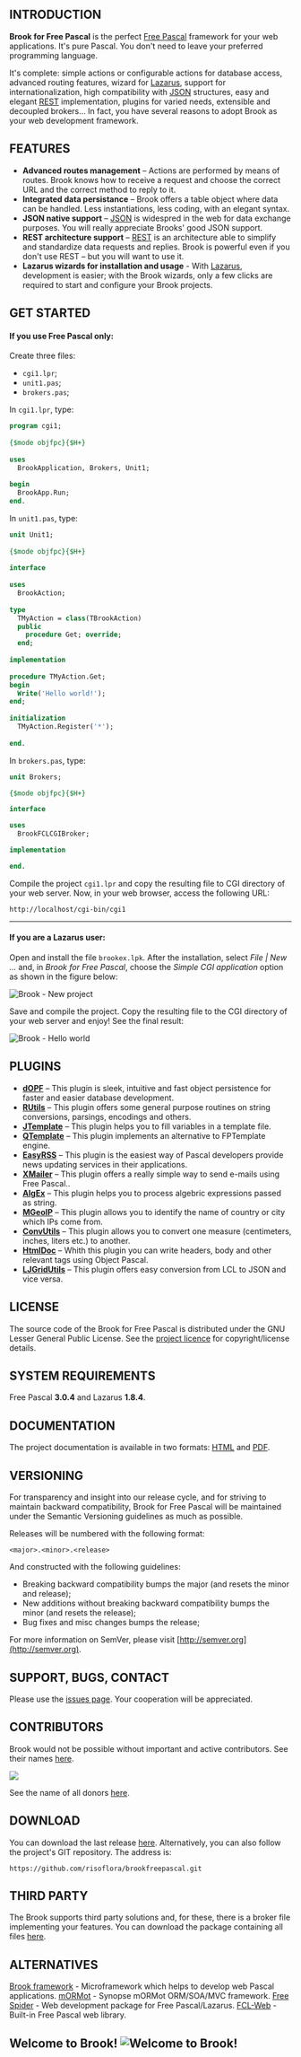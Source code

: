 ## INTRODUCTION

**Brook for Free Pascal** is the perfect [Free Pascal](http://freepascal.org/) framework for your web applications. It's pure Pascal. You don't need to leave your preferred programming language.

It's complete: simple actions or configurable actions for database access, advanced routing features, wizard for [Lazarus](http://lazarus.freepascal.org), support for internationalization, high compatibility with [JSON](http://json.org) structures, easy and elegant [REST](http://en.wikipedia.org/wiki/Representational_state_transfer) implementation, plugins for varied needs, extensible and decoupled brokers... In fact, you have several reasons to adopt Brook as your web development framework.

## FEATURES

* **Advanced routes management** – Actions are performed by means of routes. Brook knows how to receive a request and choose the correct URL and the correct method to reply to it.
* **Integrated data persistance** – Brook offers a table object where data can be handled. Less instantiations, less coding, with an elegant syntax.
* **JSON native support** – [JSON](http://json.org) is widespred in the web for data exchange purposes. You will really appreciate Brooks' good JSON support.
* **REST architecture support** – [REST](http://en.wikipedia.org/wiki/Representational_state_transfer) is an architecture able to simplify and standardize data requests and replies. Brook is powerful even if you don't use REST – but you will want to use it.
* **Lazarus wizards for installation and usage** - With [Lazarus](http://www.lazarus.freepascal.org), development is easier; with the Brook wizards, only a few clicks are required to start and configure your Brook projects.

## GET STARTED

#### If you use Free Pascal only:

Create three files:

* `cgi1.lpr`;
* `unit1.pas`;
* `brokers.pas`;

In `cgi1.lpr`, type:

```pascal
program cgi1;
 
{$mode objfpc}{$H+}
 
uses
  BrookApplication, Brokers, Unit1;
 
begin
  BrookApp.Run;
end.
```

In `unit1.pas`, type:

```pascal
unit Unit1;
 
{$mode objfpc}{$H+}
 
interface
 
uses
  BrookAction;
 
type
  TMyAction = class(TBrookAction)
  public
    procedure Get; override;
  end;
 
implementation
 
procedure TMyAction.Get;
begin
  Write('Hello world!');
end;
 
initialization
  TMyAction.Register('*');
 
end.
```

In `brokers.pas`, type:

```pascal
unit Brokers;

{$mode objfpc}{$H+}

interface

uses
  BrookFCLCGIBroker;

implementation

end. 
```

Compile the project `cgi1.lpr` and copy the resulting file to CGI directory of your web server. Now, in your web browser, access the following URL:

```
http://localhost/cgi-bin/cgi1
```

***

#### If you are a Lazarus user:

Open and install the file `brookex.lpk`. After the installation, select _File | New ..._ and, in _Brook for Free Pascal_, choose the _Simple CGI application_ option as shown in the figure below:

![Brook - New project](https://user-images.githubusercontent.com/1456829/51649575-cd69d800-1f63-11e9-878d-5191b74faf77.png)

Save and compile the project. Copy the resulting file to the CGI directory of your web server and enjoy! See the final result:

![Brook - Hello world](https://user-images.githubusercontent.com/1456829/51649574-cd69d800-1f63-11e9-83ed-111a7cd19d79.png)

## PLUGINS

* **[dOPF](https://github.com/risoflora/brookfreepascal/tree/master/plugins/dopf)** – This plugin is sleek, intuitive and fast object persistence for faster and easier database development.
* **[RUtils](https://github.com/risoflora/brookfreepascal/tree/master/plugins/rutils)** – This plugin offers some general purpose routines on string conversions, parsings, encodings and others.
* **[JTemplate](https://github.com/risoflora/brookfreepascal/tree/master/plugins/jtemplate)** – This plugin helps you to fill variables in a template file.
* **[QTemplate](https://github.com/leledumbo/QTemplate)** – This plugin implements an alternative to FPTemplate engine.
* **[EasyRSS](https://github.com/risoflora/brookfreepascal/tree/master/plugins/easyrss)** – This plugin is the easiest way of Pascal developers provide news updating services in their applications.
* **[XMailer](https://github.com/risoflora/brookfreepascal/tree/master/plugins/xmailer)** – This plugin offers a really simple way to send e-mails using Free Pascal..
* **[AlgEx](https://github.com/risoflora/brookfreepascal/tree/master/plugins/algex)** – This plugin helps you to process algebric expressions passed as string.
* **[MGeoIP](https://github.com/risoflora/brookfreepascal/tree/master/plugins/mgeoip)** – This plugin allows you to identify the name of country or city which IPs come from.
* **[ConvUtils](https://github.com/risoflora/brookfreepascal/tree/master/plugins/convutils)** – This plugin allows you to convert one measure (centimeters, inches, liters etc.) to another.
* **[HtmlDoc](https://github.com/risoflora/brookfreepascal/tree/master/plugins/htmldoc)** – Whith this plugin you can write headers, body and other relevant tags using Object Pascal.
* **[LJGridUtils](https://github.com/risoflora/brookfreepascal/tree/master/plugins/ljgridutils)** – This plugin offers easy conversion from LCL to JSON and vice versa.

## LICENSE

The source code of the Brook for Free Pascal is distributed under the GNU Lesser General Public License. See the [project licence](https://github.com/risoflora/brookfreepascal/blob/master/LICENSE.txt) for copyright/license details.

## SYSTEM REQUIREMENTS

Free Pascal **3.0.4** and Lazarus **1.8.4**.

## DOCUMENTATION

The project documentation is available in two formats: [HTML](https://risoflora.github.io/brookfreepascal-docs/index.html) and [PDF](https://risoflora.github.io/brookfreepascal-docs/Brook%20for%20Free%20Pascal.pdf).

## VERSIONING

For transparency and insight into our release cycle, and for striving to maintain backward compatibility, Brook for Free Pascal will be maintained under the Semantic Versioning guidelines as much as possible.

Releases will be numbered with the following format:

`<major>.<minor>.<release>`

And constructed with the following guidelines:

* Breaking backward compatibility bumps the major (and resets the minor and release);
* New additions without breaking backward compatibility bumps the minor (and resets the release);
* Bug fixes and misc changes bumps the release;

For more information on SemVer, please visit [http://semver.org](http://semver.org).

## SUPPORT, BUGS, CONTACT

Please use the [issues page](https://github.com/risoflora/brookfreepascal/issues). Your cooperation will be appreciated.

## CONTRIBUTORS

Brook would not be possible without important and active contributors. See their names [here](https://github.com/risoflora/brookfreepascal/blob/master/CONTRIBUTORS.txt).

<a href="https://www.paypal.com/cgi-bin/webscr?cmd=_donations&business=GE9VT768TLP74&lc=GB&item_name=Brook%20for%20Free%20Pascal&item_number=brookfreepascal&currency_code=USD&bn=PP%2dDonationsBF%3abtn_donateCC_LG%2egif%3aNonHosted">
  <img src="https://www.paypalobjects.com/en_US/GB/i/btn/btn_donateCC_LG.gif">
</a>

See the name of all donors [here](https://github.com/risoflora/brookfreepascal/blob/master/DONORS.txt).

## DOWNLOAD

You can download the last release [here](https://github.com/risoflora/brookfreepascal/releases). Alternatively, you can also follow the project's GIT repository. The address is:

`https://github.com/risoflora/brookfreepascal.git`

## THIRD PARTY

The Brook supports third party solutions and, for these, there is a broker file implementing your features. You can download the package containing all files [here](https://github.com/silvioprog/brookframework/releases/download/v3.0.0/third-party.zip).

## ALTERNATIVES

[Brook framework](https://github.com/risoflora/brookframework) - Microframework which helps to develop web Pascal applications.
[mORMot](https://github.com/synopse/mORMot) - Synopse mORMot ORM/SOA/MVC framework.
[Free Spider](https://github.com/motaz/freespider) - Web development package for Free Pascal/Lazarus.
[FCL-Web](http://wiki.freepascal.org/fcl-web) - Built-in Free Pascal web library.

## Welcome to Brook! ![Welcome to Brook!](http://l.yimg.com/us.yimg.com/i/mesg/emoticons7/113.gif)